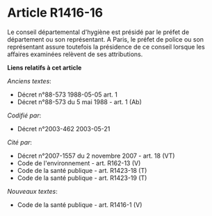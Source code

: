 # Article R1416-16

Le conseil départemental d'hygiène est présidé par le préfet de département ou son représentant. A Paris, le préfet de police
ou son représentant assure toutefois la présidence de ce conseil lorsque les affaires examinées relèvent de ses attributions.

**Liens relatifs à cet article**

_Anciens textes_:

  - Décret n°88-573 1988-05-05 art. 1
  - Décret n°88-573 du 5 mai 1988 - art. 1 (Ab)

_Codifié par_:

  - Décret n°2003-462 2003-05-21

_Cité par_:

  - Décret n°2007-1557 du 2 novembre 2007 - art. 18 (VT)
  - Code de l'environnement - art. R162-13 (V)
  - Code de la santé publique - art. R1423-18 (T)
  - Code de la santé publique - art. R1423-19 (T)

_Nouveaux textes_:

  - Code de la santé publique - art. R1416-1 (V)
